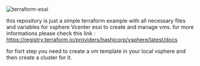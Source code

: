 ![terraform-esxi](https://github.com/arianjiujitsu/terraform-esxi/assets/150133638/50923579-9603-47bb-87f5-751943294518)

this repository is just a simple terraform example with all necessary files and variables for vsphere Vcenter esxi to create and manage vms.
for more informations please check this link : https://registry.terraform.io/providers/hashicorp/vsphere/latest/docs


for fisrt step you need to create a vm template in your local vsphere and then create a cluster for it.
